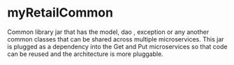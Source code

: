# myRetailCommon

Common library jar that has the model, dao , exception or any another common classes that can be shared across multiple microservices. This jar is plugged as a dependency into the Get and Put microservices so that code can be reused and the architecture is more pluggable.
